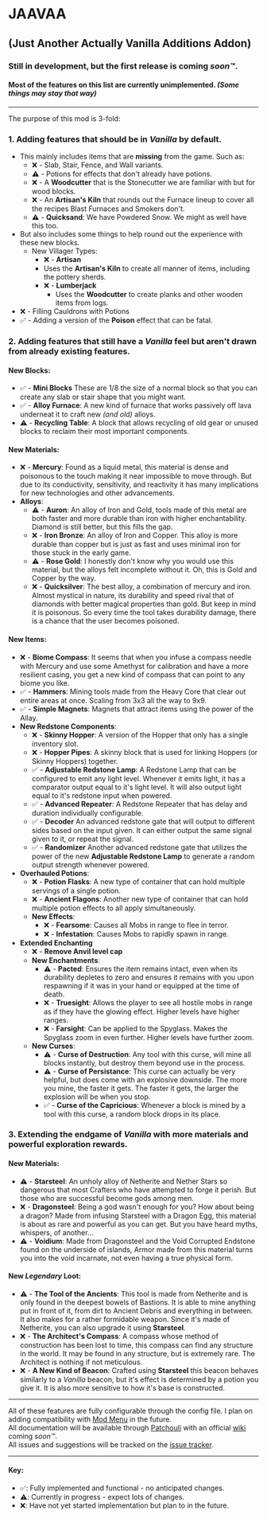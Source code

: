 # JAAVAA
## (Just Another Actually Vanilla Additions Addon)
### Still in development, but the first release is coming _soon™_.
#### Most of the features on this list are currently unimplemented. _(Some things may stay that way)_
___
The purpose of this mod is 3-fold:
### 1. Adding features that should be in _Vanilla_ by default. 
* This mainly includes items that are **missing** from the game. Such as:
   * ❌ - Slab, Stair, Fence, and Wall variants.
   * ⚠️ - Potions for effects that don't already have potions.
   * ❌ - A **Woodcutter** that is the Stonecutter we are familiar with but for wood blocks.
   * ❌ - An **Artisan's Kiln** that rounds out the Furnace lineup to cover all the recipes Blast Furnaces and Smokers don't.
   * ⚠️ - **Quicksand**: We have Powdered Snow. We might as well have this too.
* But also includes some things to help round out the experience with these new blocks.
  * New Villager Types:
    *  ❌ - **Artisan**
      * Uses the **Artisan's Kiln** to create all manner of items, including the pottery sherds.
    * ❌ - **Lumberjack**
      * Uses the **Woodcutter** to create planks and other wooden items from logs.
* ❌ - Filling Cauldrons with Potions
* ✅ - Adding a version of the **Poison** effect that can be fatal.
### 2. Adding features that still have a _Vanilla_ feel but aren't drawn from already existing features.
#### **New Blocks**:
  * ✅ - **Mini Blocks** These are 1/8 the size of a normal block so that you can create any slab or stair shape that you might want.
  * ✅ - **Alloy Furnace**: A new kind of furnace that works passively off lava underneat it to craft new _(and old)_ alloys.
  * ⚠️ - **Recycling Table**: A block that allows recycling of old gear or unused blocks to reclaim their most important components.
#### **New Materials**:
  * ❌ - **Mercury**: Found as a liquid metal, this material is dense and poisonous to the touch making it near impossible to move through. But due to its conductivity, sensitivity, and reactivity it has many implications for new technologies and other advancements.
  * **Alloys**:
    * ⚠️ - **Auron**: An alloy of Iron and Gold, tools made of this metal are both faster and more durable than iron with higher enchantability. Diamond is still better, but this fills the gap.
    * ❌ - **Iron Bronze**: An alloy of Iron and Copper. This alloy is more durable than copper but is just as fast and uses minimal iron for those stuck in the early game.
    * ⚠️ - **Rose Gold**: I honestly don't know why you would use this material, but the alloys felt incomplete without it. Oh, this is Gold and Copper by the way.
    * ❌ - **Quicksilver**: The best alloy, a combination of mercury and iron. Almost mystical in nature, its durability and speed rival that of diamonds with better magical properties than gold. But keep in mind it is poisonous. So every time the tool takes durability damage, there is a chance that the user becomes poisoned.
#### **New Items**:
  * ❌ - **Biome Compass**: It seems that when you infuse a compass needle with Mercury and use some Amethyst for calibration and have a more resilient casing, you get a new kind of compass that can point to any biome you like.
  * ✅ - **Hammers**: Mining tools made from the Heavy Core that clear out entire areas at once. Scaling from 3x3 all the way to 9x9. 
  * ✅ - **Simple Magnets**: Magnets that attract items using the power of the Allay.
* **New Redstone Components**:
  * ❌ - **Skinny Hopper**: A version of the Hopper that only has a single inventory slot.
  * ❌ - **Hopper Pipes**: A skinny block that is used for linking Hoppers (or Skinny Hoppers) together.
  * ✅ - **Adjustable Redstone Lamp**: A Redstone Lamp that can be configured to emit any light level. Whenever it emits light, it has a comparator output equal to it's light level. It will also output light equal to it's redstone input when powered.
  * ✅ - **Advanced Repeater**: A Redstone Repeater that has delay and duration individually configurable.
  * ✅ - **Decoder** An advanced redstone gate that will output to different sides based on the input given. It can either output the same signal given to it, or repeat the signal.
  * ✅ - **Randomizer** Another advanced redstone gate that utilizes the power of the new **Adjustable Redstone Lamp** to generate a random output strength whenever powered.
* **Overhauled Potions**:
  * ❌ - **Potion Flasks**: A new type of container that can hold multiple servings of a single potion.
  * ❌ - **Ancient Flagons**: Another new type of container that can hold multiple potion effects to all apply simultaneously.
  * **New Effects**:
    * ❌ - **Fearsome**: Causes all Mobs in range to flee in terror.
    * ❌ - **Infestation**: Causes Mobs to rapidly spawn in range.
* **Extended Enchanting**
  * ❌ - **Remove Anvil level cap**
  * **New Enchantments**:
    * ⚠️ - **Pacted**: Ensures the item remains intact, even when its durability depletes to zero and ensures it remains with you upon respawning if it was in your hand or equipped at the time of death.
    * ❌ - **Truesight**: Allows the player to see all hostile mobs in range as if they have the glowing effect. Higher levels have higher ranges.
    * ❌ - **Farsight**: Can be applied to the Spyglass. Makes the Spyglass zoom in even further. Higher levels have further zoom.
  * **New Curses**:
    * ⚠️ - **Curse of Destruction**: Any tool with this curse, will mine all blocks instantly, but destroy them beyond use in the process.
    * ⚠️ - **Curse of Persistance**: This curse can actually be very helpful, but does come with an explosive downside. The more you mine, the faster it gets. The faster it gets, the larger the explosion will be when you stop.
    * ✅ - **Curse of the Capricious**: Whenever a block is mined by a tool with this curse, a random block drops in its place.
### 3. Extending the endgame of _Vanilla_ with more materials and powerful exploration rewards.
#### **New Materials**:
  * ⚠️ - **Starsteel**: An unholy alloy of Netherite and Nether Stars so dangerous that most Crafters who have attempted to forge it perish. But those who are successful become gods among men.
  * ❌ - **Dragonsteel**: Being a god wasn't enough for you? How about being a dragon? Made from infusing Starsteel with a Dragon Egg, this material is about as rare and powerful as you can get. But you have heard myths, whispers, of another...
  * ⚠️ - **Voidium**: Made from Dragonsteel and the Void Corrupted Endstone found on the underside of islands, Armor made from this material turns you into the void incarnate, not even having a true physical form.
#### **New _Legendary_ Loot**:
  * ⚠️ - **The Tool of the Ancients**: This tool is made from Netherite and is only found in the deepest bowels of Bastions. It is able to mine anything put in front of it, from dirt to Ancient Debris and everything in between. It also makes for a rather formidable weapon. Since it's made of Netherite, you can also upgrade it using **Starsteel**.
  * ❌ - **The Architect's Compass**: A compass whose method of construction has been lost to time, this compass can find any structure in the world. It may be found in any structure, but is extremely rare. The Architect is nothing if not meticulous.
  * ❌ - **A New Kind of Beacon**: Crafted using **Starsteel** this beacon behaves similarly to a _Vanilla_ beacon, but it's effect is determined by a potion you give it. It is also more sensitive to how it's base is constructed.
___
All of these features are fully configurable through the config file. I plan on adding compatibility with [Mod Menu](https://www.curseforge.com/minecraft/mc-mods/modmenu) in the future.  
All documentation will be available through [Patchouli](https://www.curseforge.com/minecraft/mc-mods/patchouli-fabric) with an official [wiki](https://github.com/GordyJack/JAAVAA/wiki) coming _soon™_.  
All issues and suggestions will be tracked on the [issue tracker](https://github.com/GordyJack/JAAVAA/issues).
___
#### Key:
- ✅: Fully implemented and functional - no anticipated changes.
- ⚠️: Currently in progress - expect lots of changes.
- ❌: Have not yet started implementation but plan to in the future.